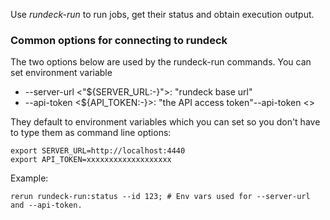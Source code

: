 Use *rundeck-run* to run jobs, get their status and obtain execution output.


### Common options for connecting to rundeck
The two options below are used by the rundeck-run commands. You can set environment variable

* --server-url <"${SERVER_URL:-}">: "rundeck base url"
* --api-token <${API_TOKEN:-}>: "the API access token"--api-token <>

They default to environment variables which you can set so you don't have to type them as command line options:

	export SERVER_URL=http://localhost:4440
	export API_TOKEN=xxxxxxxxxxxxxxxxxxx

Example:

	rerun rundeck-run:status --id 123; # Env vars used for --server-url and --api-token.


